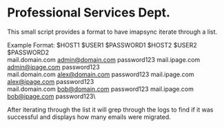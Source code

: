 # Professional Services Dept.

This small script provides a format to have imapsync iterate through a list.

Example Format:
$HOST1 $USER1 $PASSWORD1 $HOST2 $USER2 $PASSWORD2\
mail.domain.com admin@domain.com password123 mail.ipage.com admin@ipage.com password123\
mail.domain.com alex@domain.com password123 mail.ipage.com alex@ipage.com password123\
mail.domain.com bob@domain.com password123 mail.ipage.com bob@ipage.com password123\

After iterating through the list it will grep through the logs to find if it was successful and displays how many emails were migrated.
